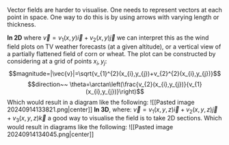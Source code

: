 Vector fields are harder to visualise. One needs to represent vectors at each point in space. One way to do this is by using arrows with varying length or thickness.

**In 2D** where $\vec{v}=v_{1}(x,y)\vec{i}+v_{2}(x,y)\vec{j}$ we can interpret this as the wind field plots on TV weather forecasts (at a given altitude), or a vertical view of a partially flattened field of corn or wheat.
The plot can be constructed by considering at a grid of points $x_{i},y_{j}$:
$$magnitude=|\vec{v}|=\sqrt{v_{1}^{2}(x_{i},y_{j})+v_{2}^{2}(x_{i},y_{j})}$$
$$direction~~ \theta=\arctan\left(\frac{v_{2}(x_{i},y_{j})}{v_{1}(x_{i},y_{j})}\right)$$
Which would result in a diagram like the following:
![[Pasted image 20240914133821.png|center]]
**In 3D**, where: $\vec{v}=v_{1}(x,y,z)\vec{i}+v_{2}(x,y,z)\vec{j}+v_{3}(x,y,z)\vec{k}$ a good way to visualise the field is to take 2D sections.
Which would result in diagrams like the following:
![[Pasted image 20240914134045.png|center]]